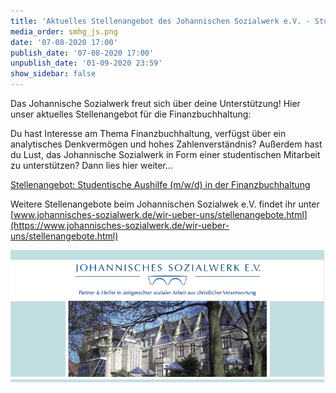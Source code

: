 ```yaml
---
title: 'Aktuelles Stellenangebot des Johannischen Sozialwerk e.V. - Studentische Mitarbeit in der Finanzbuchhaltung'
media_order: smhg_js.png
date: '07-08-2020 17:00'
publish_date: '07-08-2020 17:00'
unpublish_date: '01-09-2020 23:59'
show_sidebar: false
---
```


Das Johannische Sozialwerk freut sich über deine Unterstützung! Hier unser aktuelles Stellenangebot für die Finanzbuchhaltung:

Du hast Interesse am Thema Finanzbuchhaltung, verfügst über ein analytisches Denkvermögen und hohes Zahlenverständnis? Außerdem hast du Lust, das Johannische Sozialwerk in Form einer studentischen Mitarbeit zu unterstützen? Dann lies hier weiter…

[Stellenangebot: Studentische Aushilfe (m/w/d) in der Finanzbuchhaltung](Student_FiBu_08-2020.pdf)

Weitere Stellenangebote beim Johannischen Sozialwek e.V. findet ihr unter [www.johannisches-sozialwerk.de/wir-ueber-uns/stellenangebote.html](https://www.johannisches-sozialwerk.de/wir-ueber-uns/stellenangebote.html)

[![](Bildschirmfoto%202020-08-10%20um%2013.20.48.png)](Student_FiBu_08-2020.pdf)